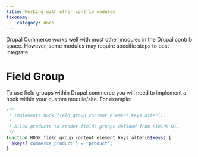```yaml
---
title: Working with other contrib modules
taxonomy:
    category: docs
---
```


Drupal Commerce works well with most other modules in the Drupal contrib space. However, some modules may require specific steps to best integrate.

# Field Group
To use field groups within Drupal commerce you will need to implement a hook within your custom module/site. For example:
```php
/**
 * Implements hook_field_group_content_element_keys_alter().
 *
 * Allow products to render fields groups defined from Fields UI.
 */
function HOOK_field_group_content_element_keys_alter(&$keys) {
  $keys['commerce_product'] = 'product';
}

```
